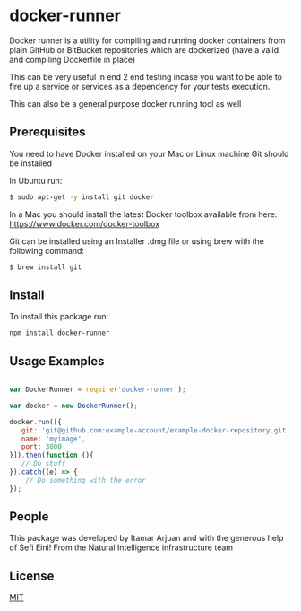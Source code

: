 # docker-runner

Docker runner is a utility for compiling and running docker containers from plain GitHub or BitBucket repositories
which are dockerized (have a valid and compiling Dockerfile in place) 

This can be very useful in end 2 end testing incase you want to be able to fire up a service or services as a dependency
for your tests execution.

This can also be a general purpose docker running tool as well

## Prerequisites

You need to have Docker installed on your Mac or Linux machine
Git should be installed

In Ubuntu run:
```bash
$ sudo apt-get -y install git docker 
```

In a Mac you should install the latest Docker toolbox available from here:
https://www.docker.com/docker-toolbox

Git can be installed using an Installer .dmg file or using brew with the following command:
```bash
$ brew install git 
```


## Install
To install this package run:

```bash
npm install docker-runner
```

## Usage Examples
  
```javascript

var DockerRunner = require('docker-runner');

var docker = new DockerRunner();

docker.run([{
   git: 'git@github.com:example-account/example-docker-repository.git',
   name: 'myimage',
   port: 3000
}]).then(function (){
   // Do stuff
}).catch((e) => {
    // Do something with the error
});
```

## People

This package was developed by Itamar Arjuan and with the generous help of Sefi Eini!
From the Natural Intelligence infrastructure team 

## License
  [MIT](LICENSE)

